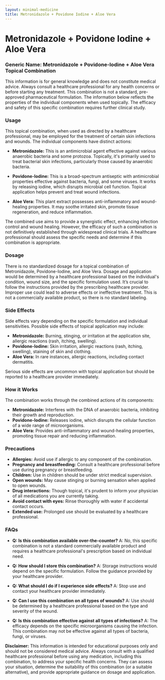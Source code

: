 ```yaml
---
layout: minimal-medicine
title: Metronidazole + Povidone Iodine + Aloe Vera
---
```


# Metronidazole + Povidone Iodine + Aloe Vera
### Generic Name: Metronidazole + Povidone-Iodine + Aloe Vera Topical Combination

This information is for general knowledge and does not constitute medical advice. Always consult a healthcare professional for any health concerns or before starting any treatment.  This combination is not a standard, pre-approved pharmaceutical formulation.  The information below reflects the properties of the individual components when used topically.  The efficacy and safety of this specific combination requires further clinical study.

### Usage

This topical combination, when used as directed by a healthcare professional, may be employed for the treatment of certain skin infections and wounds.  The individual components have distinct actions:

* **Metronidazole:** This is an antimicrobial agent effective against various anaerobic bacteria and some protozoa. Topically, it's primarily used to treat bacterial skin infections, particularly those caused by anaerobic bacteria.

* **Povidone-Iodine:** This is a broad-spectrum antiseptic with antimicrobial properties effective against bacteria, fungi, and some viruses. It works by releasing iodine, which disrupts microbial cell function.  Topical application helps prevent and treat wound infections.

* **Aloe Vera:** This plant extract possesses anti-inflammatory and wound-healing properties.  It may soothe irritated skin, promote tissue regeneration, and reduce inflammation.

The combined use aims to provide a synergistic effect, enhancing infection control and wound healing.  However, the efficacy of such a combination is not definitively established through widespread clinical trials.  A healthcare professional should assess the specific needs and determine if this combination is appropriate.


### Dosage

There is no standardized dosage for a topical combination of Metronidazole, Povidone-Iodine, and Aloe Vera.  Dosage and application would be determined by a healthcare professional based on the individual's condition, wound size, and the specific formulation used.  It’s crucial to follow the instructions provided by the prescribing healthcare provider.  Improper use could lead to adverse effects or ineffective treatment.  This is not a commercially available product, so there is no standard labeling.

### Side Effects

Side effects vary depending on the specific formulation and individual sensitivities.  Possible side effects of topical application may include:

* **Metronidazole:** Burning, stinging, or irritation at the application site, allergic reactions (rash, itching, swelling).
* **Povidone-Iodine:** Skin irritation, allergic reactions (rash, itching, swelling), staining of skin and clothing.
* **Aloe Vera:** In rare instances, allergic reactions, including contact dermatitis.

Serious side effects are uncommon with topical application but should be reported to a healthcare provider immediately.


### How it Works

The combination works through the combined actions of its components:

* **Metronidazole:** Interferes with the DNA of anaerobic bacteria, inhibiting their growth and reproduction.
* **Povidone-Iodine:** Releases iodine, which disrupts the cellular function of a wide range of microorganisms.
* **Aloe Vera:** Provides anti-inflammatory and wound-healing properties, promoting tissue repair and reducing inflammation.


### Precautions

* **Allergies:** Avoid use if allergic to any component of the combination.
* **Pregnancy and breastfeeding:** Consult a healthcare professional before use during pregnancy or breastfeeding.
* **Children:** Use in children should be under strict medical supervision.
* **Open wounds:** May cause stinging or burning sensation when applied to open wounds.
* **Drug interactions:**  Though topical, it's prudent to inform your physician of all medications you are currently taking.
* **Avoid contact with eyes:** Rinse thoroughly with water if accidental contact occurs.
* **Extended use:** Prolonged use should be evaluated by a healthcare professional.


### FAQs

* **Q: Is this combination available over-the-counter?** A: No, this specific combination is not a standard commercially available product and requires a healthcare professional's prescription based on individual need.

* **Q: How should I store this combination?** A: Storage instructions would depend on the specific formulation.  Follow the guidance provided by your healthcare provider.

* **Q: What should I do if I experience side effects?** A:  Stop use and contact your healthcare provider immediately.

* **Q: Can I use this combination on all types of wounds?** A:  Use should be determined by a healthcare professional based on the type and severity of the wound.

* **Q: Is this combination effective against all types of infections?** A:  The efficacy depends on the specific microorganisms causing the infection.  This combination may not be effective against all types of bacteria, fungi, or viruses.


**Disclaimer:** This information is intended for educational purposes only and should not be considered medical advice. Always consult with a qualified healthcare professional before using any medication, including this combination, to address your specific health concerns.  They can assess your situation, determine the suitability of this combination (or a suitable alternative), and provide appropriate guidance on dosage and application.
